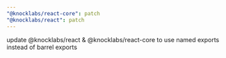 ```yaml
---
"@knocklabs/react-core": patch
"@knocklabs/react": patch
---
```


update @knocklabs/react & @knocklabs/react-core to use named exports instead of barrel exports
